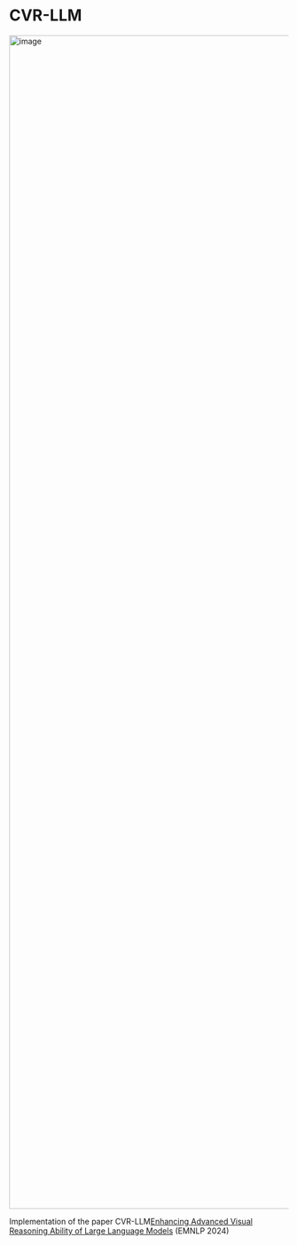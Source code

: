 # CVR-LLM
<img width="7224" height="2116" alt="image" src="https://github.com/user-attachments/assets/c1c32de1-cf71-4193-ab6c-0a8233300432" />


Implementation of the paper CVR-LLM[Enhancing Advanced Visual Reasoning Ability of Large Language Models](https://aclanthology.org/2024.emnlp-main.114/) (EMNLP 2024)
